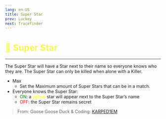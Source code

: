 ```yaml
---
lang: en-US
title: Super Star
prev: Luckey
next: Tracefinder
---
```


# <font color="#f6f657">🌟 <b>Super Star</b></font> <Badge text="Basic" type="tip" vertical="middle"/>
---

The Super Star will have a Star next to their name so everyone knows who they are. The Super Star can only be killed when alone with a Killer.
* Max
  * Set the Maximum amount of Super Stars that can be in a match.
* Everyone knows the Super Star: 
  * <font color=green>ON</font>: a <font color=yellow>yellow</font> star will appear next to the Super Star’s name
  * <font color=red>OFF</font>: the Super Star remains secret

> From: Goose Goose Duck & Coding: [KARPED1EM](https://github.com/KARPED1EM)